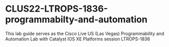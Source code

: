 # CLUS22-LTROPS-1836-programmabilty-and-automation
This lab guide serves as the Cisco Live US (Las Vegas) Programmability and Automation Lab with Catalyst IOS XE Platforms session LTROPS-1836
